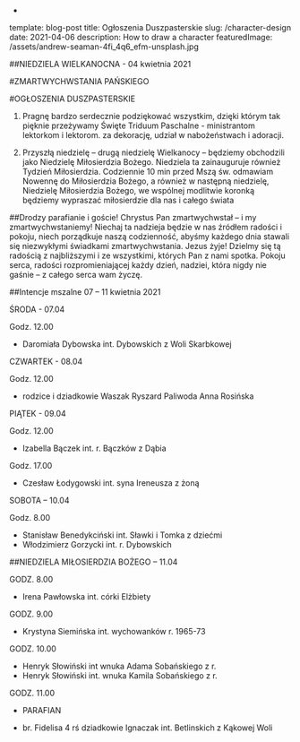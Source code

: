 -
template: blog-post
title: Ogłoszenia Duszpasterskie
slug: /character-design
date: 2021-04-06
description: How to draw a character
featuredImage: /assets/andrew-seaman-4fi_4q6_efm-unsplash.jpg

##NIEDZIELA WIELKANOCNA	 - 04 kwietnia 2021                                            

#ZMARTWYCHWSTANIA PAŃSKIEGO 	                                                                             

#OGŁOSZENIA DUSZPASTERSKIE

1. Pragnę bardzo serdecznie podziękować wszystkim, dzięki którym tak pięknie przeżywamy Święte Triduum Paschalne -   ministrantom lektorkom i lektorom.
za dekorację,  udział w nabożeństwach i adoracji. 

2. Przyszłą niedzielę – drugą niedzielę Wielkanocy – będziemy obchodzili jako Niedzielę Miłosierdzia Bożego. Niedziela ta zainauguruje również Tydzień Miłosierdzia. Codziennie 10 min przed Mszą św.  odmawiam Nowennę do Miłosierdzia Bożego, a również w następną niedzielę, Niedzielę Miłosierdzia Bożego, we wspólnej modlitwie koronką będziemy wypraszać miłosierdzie dla nas i całego świata

##Drodzy parafianie i goście!
Chrystus Pan zmartwychwstał – i my zmartwychwstaniemy! Niechaj ta nadzieja będzie w nas źródłem radości i pokoju, niech porządkuje naszą codzienność, abyśmy każdego dnia stawali się niezwykłymi świadkami zmartwychwstania. Jezus żyje! Dzielmy się tą radością z najbliższymi i ze wszystkimi, których Pan z nami spotka. Pokoju serca, radości rozpromieniającej każdy dzień, nadziei, która nigdy nie gaśnie – z całego serca wam życzę.

##Intencje mszalne 07  – 11 kwietnia  2021

ŚRODA  - 07.04

Godz. 12.00

+ Daromiała Dybowska int.  Dybowskich z Woli Skarbkowej

CZWARTEK  - 08.04

Godz. 12.00

+ rodzice i dziadkowie Waszak Ryszard Paliwoda Anna Rosińska

PIĄTEK - 09.04

Godz. 12.00

+ Izabella Bączek int. r. Bączków z Dąbia

Godz. 17.00

+ Czesław Łodygowski int. syna Ireneusza z żoną

SOBOTA – 10.04

Godz. 8.00
+ Stanisław Benedykciński int. Sławki i Tomka z dziećmi
+ Włodzimierz Gorzycki int. r. Dybowskich

##NIEDZIELA MIŁOSIERDZIA BOŻEGO – 11.04

GODZ. 8.00

+ Irena Pawłowska int.  córki Elżbiety 

GODZ. 9.00

+ Krystyna Siemińska int. wychowanków r. 1965-73 

GODZ. 10.00

+ Henryk Słowiński int wnuka Adama Sobańskiego z r. 
+ Henryk Słowiński int. wnuka Kamila Sobańskiego z r. 

GODZ. 11.00

- PARAFIAN 
+ br. Fidelisa 4 rś dziadkowie Ignaczak int. Betlinskich z Kąkowej Woli